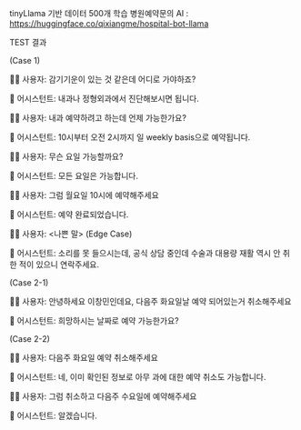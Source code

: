 
tinyLlama 기반 데이터 500개 학습 병원예약문의 AI  : https://huggingface.co/qixiangme/hospital-bot-llama

TEST 결과

(Case 1)

🙋‍♂️ 사용자: 감기기운이 있는 것 같은데 어디로 가야하죠?

🤖 어시스턴트: 내과나 정형외과에서 진단해보시면 됩니다.

🙋‍♂️ 사용자: 내과 예약하려고 하는데 언제 가능한가요?

🤖 어시스턴트: 10시부터 오전 2시까지 일 weekly basis으로 예약됩니다.

🙋‍♂️ 사용자: 무슨 요일 가능할까요?

🤖 어시스턴트: 모든 요일은 가능합니다.

🙋‍♂️ 사용자: 그럼 월요일 10시에 예약해주세요

🤖 어시스턴트: 예약 완료되었습니다.

🙋‍♂️ 사용자: <나쁜 말> (Edge Case)

🤖 어시스턴트: 소리를 못 들으시는데, 공식 상담 중인데 수술과 대용량 재활 역시 안 취한 적이 있으니 연락주세요.

(Case 2-1)

🙋‍♂️ 사용자: 안녕하세요 이창민인데요, 다음주 화요일날 예약 되어있는거 취소해주세요

🤖 어시스턴트: 희망하시는 날짜로 예약 가능한가요?

(Case 2-2)

🙋‍♂️ 사용자: 다음주 화요일 예약 취소해주세요

🤖 어시스턴트: 네, 이미 확인된 정보로 아무 과에 대한 예약 취소도 가능합니다.

🙋‍♂️ 사용자: 그럼 취소하고 다음주 수요일에 예약해주세요

🤖 어시스턴트: 알겠습니다.
